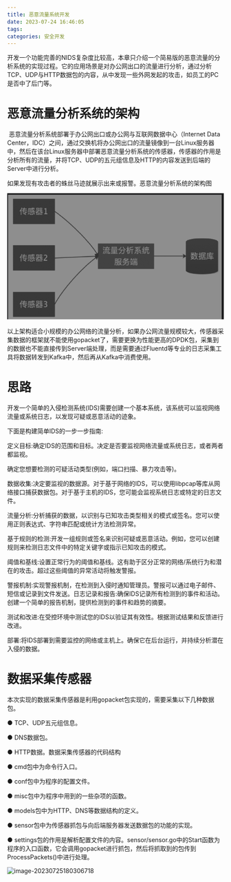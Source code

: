 ```yaml
---
title: 恶意流量系统开发
date: 2023-07-24 16:46:05
tags:
categories: 安全开发
---
```




​	开发一个功能完善的NIDS复杂度比较高，本章只介绍一个简易版的恶意流量的分析系统的实现过程。它的应用场景是对办公网出口的流量进行分析，通过分析TCP、UDP与HTTP数据包的内容，从中发现一些外网发起的攻击，如员工的PC是否中了后门等。

# 恶意流量分析系统的架构

​	恶意流量分析系统部署于办公网出口或办公网与互联网数据中心（Internet Data Center，IDC）之间，通过交换机将办公网出口的流量镜像到一台Linux服务器中，然后在该台Linux服务器中部署恶意流量分析系统的传感器，传感器的作用是分析所有的流量，并将TCP、UDP的五元组信息及HTTP的内容发送到后端的Server中进行分析。

​	如果发现有攻击者的蛛丝马迹就展示出来或报警。恶意流量分析系统的架构图





![](恶意流量系统开发\1.png)

​	以上架构适合小规模的办公网络的流量分析，如果办公网流量规模较大，传感器采集数据的框架就不能使用gopacket了，需要更换为性能更高的DPDK包，采集到的数据也不能直接传到Server端处理，而是需要通过Fluentd等专业的日志采集工具将数据转发到Kafka中，然后再从Kafka中消费使用。

# 思路

​	开发一个简单的入侵检测系统(IDS)需要创建一个基本系统，该系统可以监视网络流量或系统日志，以发现可疑或恶意活动的迹象。

下面是构建简单IDS的一步一步指南:

定义目标:确定IDS的范围和目标。决定是否要监视网络流量或系统日志，或者两者都监视。

确定您想要检测的可疑活动类型(例如，端口扫描、暴力攻击等)。

数据收集:决定要监视的数据源。对于基于网络的IDS，可以使用libpcap等库从网络接口捕获数据包。对于基于主机的IDS，您可能会监视系统日志或特定的日志文件。

流量分析:分析捕获的数据，以识别与已知攻击类型相关的模式或签名。您可以使用正则表达式、字符串匹配或统计方法检测异常。

基于规则的检测:开发一组规则或签名来识别可疑或恶意活动。例如，您可以创建规则来检测日志文件中的特定关键字或指示已知攻击的模式。

阈值和基线:设置正常行为的阈值和基线。这有助于区分正常的网络/系统行为和潜在的攻击。超过这些阈值的异常活动将触发警报。

警报机制:实现警报机制，在检测到入侵时通知管理员。警报可以通过电子邮件、短信或记录到文件发送。日志记录和报告:确保IDS记录所有检测到的事件和活动。创建一个简单的报告机制，提供检测到的事件和趋势的摘要。

测试和改进:在受控环境中测试您的IDS以验证其有效性。根据测试结果和反馈进行改进。

部署:将IDS部署到需要监控的网络或主机上。确保它在后台运行，并持续分析潜在入侵的数据。



#  数据采集传感器

本次实现的数据采集传感器是利用gopacket包实现的，需要采集以下几种数据包。

● TCP、UDP五元组信息。

● DNS数据包。

● HTTP数据。数据采集传感器的代码结构

● cmd包中为命令行入口。

● conf包中为程序的配置文件。

● misc包中为程序中用到的一些杂项的函数。

● models包中为HTTP、DNS等数据结构的定义。

● sensor包中为传感器抓包与向后端服务器发送数据包的功能的实现。

● settings包的作用是解析配置文件的内容。sensor/sensor.go中的Start函数为程序的入口函数，它会调用gopacket进行抓包，然后将抓取到的包传到ProcessPackets()中进行处理。



![image-20230725180306718](C:\Users\Administrator\AppData\Roaming\Typora\typora-user-images\image-20230725180306718.png)





